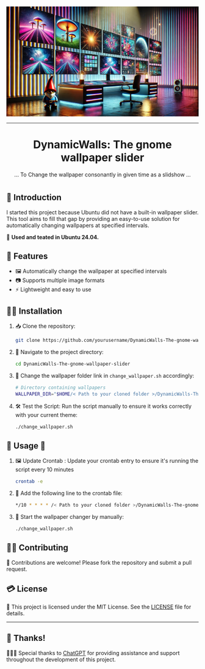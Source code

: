 
#
<p align="center">
       <img width="1024" src='Assets/DynamicWalls_Logo_03.png' alt="Logo">
</p>

---

<h1 align="center">
  DynamicWalls: The gnome wallpaper slider
</h1>


<p align="center">
... To Change the wallpaper consonantly in given time as a slidshow ...
<d align='justify'>

#

## 🧩 Introduction

I started this project because Ubuntu did not have a built-in wallpaper slider. This tool aims to fill that gap by providing an easy-to-use solution for automatically changing wallpapers at specified intervals.


🌟 **Used and teated in Ubuntu 24.04.**

## 🔧 Features

- 🖼️ Automatically change the wallpaper at specified intervals
- 📷 Supports multiple image formats
- ⚡ Lightweight and easy to use

## 🧑‍🔧 Installation

1. 📥 Clone the repository:
    ```sh
    git clone https://github.com/yourusername/DynamicWalls-The-gnome-wallpaper-slider.git
    ```
2. 📂 Navigate to the project directory:
    ```sh
    cd DynamicWalls-The-gnome-wallpaper-slider
    ```

3. 🎨 Change the wallpaper folder link in ```change_wallpaper.sh``` accordingly:    
    ```sh
    # Directory containing wallpapers
    WALLPAPER_DIR="$HOME/< Path to your cloned folder >/DynamicWalls-The-gnome-wallpaper-slider/Wallpapers" 
    ```
    
4. 🛠️ Test the Script: Run the script manually to ensure it works correctly with your current theme:
    ```sh
    ./change_wallpaper.sh
    ```

## 🎯 Usage 📱

1.  🖼️ Update Crontab : Update your crontab entry to ensure it's running the script every 10 minutes
    ```sh
    crontab -e
    ```
2.  📝 Add the following line to the crontab file:
    ```sh
    */10 * * * * /< Path to your cloned folder >/DynamicWalls-The-gnome-wallpaper-slider/change_wallpaper.sh >> /home/malaka/cron_log.txt 2>&1
     ```
3. 🚀 Start the wallpaper changer by manually:
    ```sh
    ./change_wallpaper.sh
    ```
## 💁🏽 Contributing

🤝 Contributions are welcome! Please fork the repository and submit a pull request.

## 💳 License

📜 This project is licensed under the MIT License. See the [LICENSE](LICENSE) file for details.

---

## 🤗 Thanks!

👩🏻‍💻 Special thanks to [ChatGPT](https://www.openai.com/chatgpt) for providing assistance and support throughout the development of this project.